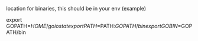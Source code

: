 location for binaries, this should be in your env (example)

export GOPATH=$HOME/goiostat
export PATH=$PATH:$GOPATH/bin
export GOBIN=$GOPATH/bin
